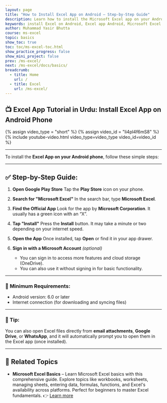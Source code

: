 ```yaml
---
layout: page
title: "How to Install Excel App on Android – Step-by-Step Guide"
description: Learn how to install the Microsoft Excel app on your Android device. Follow this easy, step-by-step guide to access spreadsheets on the go with Excel Mobile.
keywords: install Excel on Android, Excel app Android, Microsoft Excel mobile, Excel mobile download, Excel for Android tutorial, spreadsheet app Android, Excel installation guide, mobile Excel usage
author: Muhammad Yasir Bhutta
course: ms-excel
topic: basics
show_toc: true
toc: toc/ms-excel-toc.html
show_practice_progress: false
show_mini_project: false
prev: /ms-excel/
next: /ms-excel/docs/basics/
breadcrumb:
  - title: Home
    url: /
  - title: Excel
    url: /ms-excel/
---
```


## **📺 Excel App Tutorial in Urdu: Install Excel App on Android Phone**  

{% assign video_type = "short" %}
{% assign video_id = "Ii4pl4f6mS8" %}
{% include youtube-video.html video_type=video_type video_id=video_id %}

---

To install the **Excel App on your Android phone**, follow these simple steps:

---

## ✅ **Step-by-Step Guide:**

1. **Open Google Play Store**
   Tap the **Play Store** icon on your phone.

2. **Search for "Microsoft Excel"**
   In the search bar, type **Microsoft Excel**.

3. **Find the Official App**
   Look for the app by **Microsoft Corporation**. It usually has a green icon with an “X”.

4. **Tap "Install"**
   Press the **Install** button. It may take a minute or two depending on your internet speed.

5. **Open the App**
   Once installed, tap **Open** or find it in your app drawer.

6. **Sign in with a Microsoft Account** *(optional)*

   * You can sign in to access more features and cloud storage (OneDrive).
   * You can also use it without signing in for basic functionality.

---

### 🔧 **Minimum Requirements:**

* Android version: 6.0 or later
* Internet connection (for downloading and syncing files)

---

### 📌 Tip:

You can also open Excel files directly from **email attachments**, **Google Drive**, or **WhatsApp**, and it will automatically prompt you to open them in the Excel app (once installed).

---

## 📘 **Related Topics**

* **Microsoft Excel Basics** – Learn Microsoft Excel basics with this comprehensive guide. Explore topics like workbooks, worksheets, managing sheets, entering data, formulas, functions, and Excel's availability across platforms. Perfect for beginners to master Excel fundamentals.
  👉 [Learn more](index.md)